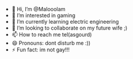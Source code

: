 - 👋 Hi, I’m @Malooolam
- 👀 I’m interested in gaming
- 🌱 I’m currently learning electric engineering
- 💞️ I’m looking to collaborate on my future wife ;)
- 📫 How to reach me tel(asgourd)
- 😄 Pronouns: dont disturb me :))
- ⚡ Fun fact: im not gay!!!

<!---
Malooolam/Malooolam is a ✨ special ✨ repository because its `README.md` (this file) appears on your GitHub profile.
You can click the Preview link to take a look at your changes.
--->
